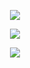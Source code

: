 <p align="center">
  <a href="https://skillicons.dev">
    <img src="https://skillicons.dev/icons?i=c,cs,cpp,java,py,js,go&perline=14"/>
  </a>
</p>

<p align="center">
  <a href="https://skillicons.dev">
    <img src="https://skillicons.dev/icons?i=bots,linux,nodejs,arch,windows,linux&perline=14" />
  </a>
</p>


<p align="center">
  <a href="https://skillicons.dev">
    <img src="https://skillicons.dev/icons?i=vscode,visualstudio,eclipse,atom&perline=14" />
  </a>
</p>
